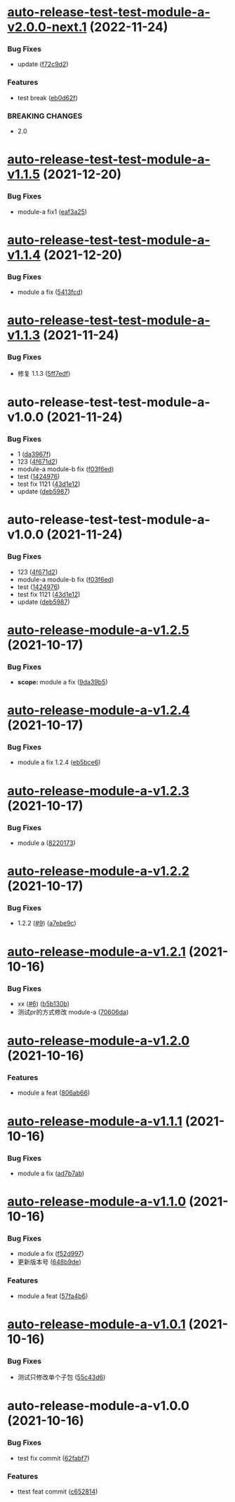 # [auto-release-test-test-module-a-v2.0.0-next.1](https://github.com/lijinke666/auto-release-test-3/compare/auto-release-test-test-module-a-v1.1.5...auto-release-test-test-module-a-v2.0.0-next.1) (2022-11-24)


### Bug Fixes

* update ([f72c9d2](https://github.com/lijinke666/auto-release-test-3/commit/f72c9d29cfbfc0a8642325e52f95a868a3e31e16))


### Features

* test break ([eb0d62f](https://github.com/lijinke666/auto-release-test-3/commit/eb0d62fe672c211057e5242cf8c3ca7ef06d45a6))


### BREAKING CHANGES

* 2.0

# [auto-release-test-test-module-a-v1.1.5](https://github.com/lijinke666/auto-release-test-3/compare/auto-release-test-test-module-a-v1.1.4...auto-release-test-test-module-a-v1.1.5) (2021-12-20)


### Bug Fixes

* module-a fix1 ([eaf3a25](https://github.com/lijinke666/auto-release-test-3/commit/eaf3a251f5ba8c653c1e1f9dd8c71a788f894140))

# [auto-release-test-test-module-a-v1.1.4](https://github.com/lijinke666/auto-release-test-3/compare/auto-release-test-test-module-a-v1.1.3...auto-release-test-test-module-a-v1.1.4) (2021-12-20)


### Bug Fixes

* module a fix ([5413fcd](https://github.com/lijinke666/auto-release-test-3/commit/5413fcde9c2fd829074e6696bddc0eec3d95930a))

# [auto-release-test-test-module-a-v1.1.3](https://github.com/lijinke666/auto-release-test-3/compare/auto-release-test-test-module-a-v1.1.2...auto-release-test-test-module-a-v1.1.3) (2021-11-24)


### Bug Fixes

* 修复 1.1.3 ([5ff7edf](https://github.com/lijinke666/auto-release-test-3/commit/5ff7edf692552526f3af86c28ca5be320bbc9111))

# auto-release-test-test-module-a-v1.0.0 (2021-11-24)


### Bug Fixes

* 1 ([da3967f](https://github.com/lijinke666/auto-release-test-3/commit/da3967fbe03acc4b7008ec3e17bb4184bbb93ea8))
* 123 ([4f671d2](https://github.com/lijinke666/auto-release-test-3/commit/4f671d2bdb9b7f21fc5b3ff17237114eb9eb8e33))
* module-a module-b fix ([f03f6ed](https://github.com/lijinke666/auto-release-test-3/commit/f03f6edecac84f625aaca5600144e39c4d0d54a6))
* test ([1424976](https://github.com/lijinke666/auto-release-test-3/commit/1424976294bc06d60479396827a52752e5da6394))
* test fix 1121 ([43d1e12](https://github.com/lijinke666/auto-release-test-3/commit/43d1e1256556f55fb513fbf5c8402bb0beb7ed41))
* update ([deb5987](https://github.com/lijinke666/auto-release-test-3/commit/deb5987487deb3a033099ded4ca8e0697ccd5507))

# auto-release-test-test-module-a-v1.0.0 (2021-11-24)


### Bug Fixes

* 123 ([4f671d2](https://github.com/lijinke666/auto-release-test-3/commit/4f671d2bdb9b7f21fc5b3ff17237114eb9eb8e33))
* module-a module-b fix ([f03f6ed](https://github.com/lijinke666/auto-release-test-3/commit/f03f6edecac84f625aaca5600144e39c4d0d54a6))
* test ([1424976](https://github.com/lijinke666/auto-release-test-3/commit/1424976294bc06d60479396827a52752e5da6394))
* test fix 1121 ([43d1e12](https://github.com/lijinke666/auto-release-test-3/commit/43d1e1256556f55fb513fbf5c8402bb0beb7ed41))
* update ([deb5987](https://github.com/lijinke666/auto-release-test-3/commit/deb5987487deb3a033099ded4ca8e0697ccd5507))

# [auto-release-module-a-v1.2.5](https://github.com/lijinke666/auto-release-test/compare/auto-release-module-a-v1.2.4...auto-release-module-a-v1.2.5) (2021-10-17)


### Bug Fixes

* **scope:** module a fix ([9da39b5](https://github.com/lijinke666/auto-release-test/commit/9da39b5f511309a271bfd4ef931a8b711e38d6c8))

# [auto-release-module-a-v1.2.4](https://github.com/lijinke666/auto-release-test/compare/auto-release-module-a-v1.2.3...auto-release-module-a-v1.2.4) (2021-10-17)


### Bug Fixes

* module a fix 1.2.4 ([eb5bce6](https://github.com/lijinke666/auto-release-test/commit/eb5bce654c69e63ca3c14d774baa25d06fb9f781))

# [auto-release-module-a-v1.2.3](https://github.com/lijinke666/auto-release-test/compare/auto-release-module-a-v1.2.2...auto-release-module-a-v1.2.3) (2021-10-17)


### Bug Fixes

* module a ([8220173](https://github.com/lijinke666/auto-release-test/commit/82201732a4049c2ab441405a8c2cb42da351e584))

# [auto-release-module-a-v1.2.2](https://github.com/lijinke666/auto-release-test/compare/auto-release-module-a-v1.2.1...auto-release-module-a-v1.2.2) (2021-10-17)


### Bug Fixes

* 1.2.2 ([#9](https://github.com/lijinke666/auto-release-test/issues/9)) ([a7ebe9c](https://github.com/lijinke666/auto-release-test/commit/a7ebe9c501735e00d86c0d0256c185c7e7eca789))

# [auto-release-module-a-v1.2.1](https://github.com/lijinke666/auto-release-test/compare/auto-release-module-a-v1.2.0...auto-release-module-a-v1.2.1) (2021-10-16)


### Bug Fixes

* xx ([#6](https://github.com/lijinke666/auto-release-test/issues/6)) ([b5b130b](https://github.com/lijinke666/auto-release-test/commit/b5b130befef5074553c09708fe9f86222055556e))
* 测试pr的方式修改 module-a ([70606da](https://github.com/lijinke666/auto-release-test/commit/70606daff64a421dbc72f748ac412bc7e774b6f5))

# [auto-release-module-a-v1.2.0](https://github.com/lijinke666/auto-release-test/compare/auto-release-module-a-v1.1.1...auto-release-module-a-v1.2.0) (2021-10-16)


### Features

* module a feat ([806ab66](https://github.com/lijinke666/auto-release-test/commit/806ab66214cd740bb744a99db0a851bab25d2131))

# [auto-release-module-a-v1.1.1](https://github.com/lijinke666/auto-release-test/compare/auto-release-module-a-v1.1.0...auto-release-module-a-v1.1.1) (2021-10-16)


### Bug Fixes

* module a fix ([ad7b7ab](https://github.com/lijinke666/auto-release-test/commit/ad7b7ab6c32490e131ea098ebd016a171665b42e))

# [auto-release-module-a-v1.1.0](https://github.com/lijinke666/auto-release-test/compare/auto-release-module-a-v1.0.1...auto-release-module-a-v1.1.0) (2021-10-16)


### Bug Fixes

* module a fix ([f52d997](https://github.com/lijinke666/auto-release-test/commit/f52d99725e05efe5e5bf5e0eb86a735a5cadb4e1))
* 更新版本号 ([648b9de](https://github.com/lijinke666/auto-release-test/commit/648b9deb6a7b95c626117be173db986df8f37dfe))


### Features

* module a feat ([57fa4b6](https://github.com/lijinke666/auto-release-test/commit/57fa4b69aa875ef276b390b556e4ddcbe53becc1))

# [auto-release-module-a-v1.0.1](https://github.com/lijinke666/auto-release-test/compare/auto-release-module-a-v1.0.0...auto-release-module-a-v1.0.1) (2021-10-16)


### Bug Fixes

* 测试只修改单个子包 ([55c43d6](https://github.com/lijinke666/auto-release-test/commit/55c43d63c3b0b91312f75a2ccf361f275e4a3096))

# auto-release-module-a-v1.0.0 (2021-10-16)


### Bug Fixes

* test fix commit ([62fabf7](https://github.com/lijinke666/auto-release-test/commit/62fabf7a656a774555f519b47eed7326dcf8b513))


### Features

* ttest feat commit ([c652814](https://github.com/lijinke666/auto-release-test/commit/c65281436a2b99ee915f5163a50185cd87757802))

